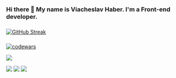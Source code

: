 ### Hi there 👋 My name is Viacheslav Haber. I'm a Front-end developer.

###
[![GitHub Streak](https://streak-stats.demolab.com?user=haber-viacheslav&theme=transparent)](https://git.io/streak-stats)
###
[![codewars](https://www.codewars.com/users/jokercs/badges/large)](https://www.codewars.com/users/jokercs)  


![](http://github-profile-summary-cards.vercel.app/api/cards/profile-details?username=haber-viacheslav&theme=github_dark)

![](http://github-profile-summary-cards.vercel.app/api/cards/repos-per-language?username=haber-viacheslav&theme=github_dark)
![](http://github-profile-summary-cards.vercel.app/api/cards/most-commit-language?username=haber-viacheslav&theme=github_dark)
![](http://github-profile-summary-cards.vercel.app/api/cards/stats?username=haber-viacheslav&theme=github_dark)


<!--
**haber-viacheslav/haber-viacheslav** is a ✨ _special_ ✨ repository because its `README.md` (this file) appears on your GitHub profile.

Here are some ideas to get you started:

- 🔭 I’m currently working on ...
- 🌱 I’m currently learning ...
- 👯 I’m looking to collaborate on ...
- 🤔 I’m looking for help with ...
- 💬 Ask me about ...
- 📫 How to reach me: ...
- 😄 Pronouns: ...
- ⚡ Fun fact: ...
-->

